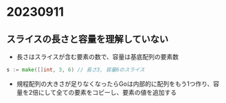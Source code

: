 # 20230911

## スライスの長さと容量を理解していない

- 長さはスライスが含む要素の数で、容量は基底配列の要素数

```go
s := make([]int, 3, 6) // 長さ3, 容量6のスライス
```

- 規程配列の大きさが足りなくなったらGoは内部的に配列をもう1つ作り、容量を2倍にして全ての要素をコピーし、要素の値を追加する
